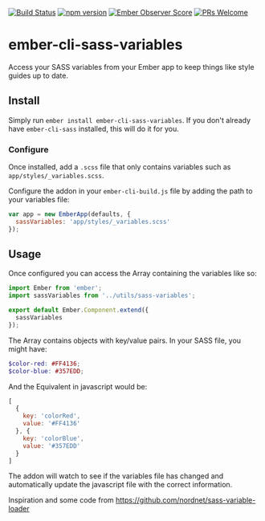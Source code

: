[![Build Status](https://travis-ci.org/davidpett/ember-cli-sass-variables.svg?branch=master)](https://travis-ci.org/davidpett/ember-cli-sass-variables)
[![npm version](https://badge.fury.io/js/ember-cli-sass-variables.svg)](https://badge.fury.io/js/ember-cli-sass-variables)
[![Ember Observer Score](http://emberobserver.com/badges/ember-cli-sass-variables.svg)](http://emberobserver.com/addons/ember-cli-sass-variables)
[![PRs Welcome](https://img.shields.io/badge/PRs-welcome-brightgreen.svg)](http://makeapullrequest.com)
# ember-cli-sass-variables

Access your SASS variables from your Ember app to keep things like style guides up to date.

## Install

Simply run `ember install ember-cli-sass-variables`. If you don't already have `ember-cli-sass` installed, this will do it for you.

### Configure

Once installed, add a `.scss` file that only contains variables such as `app/styles/_variables.scss`.

Configure the addon in your `ember-cli-build.js` file by adding the path to your variables file:
```javascript
var app = new EmberApp(defaults, {
  sassVariables: 'app/styles/_variables.scss'
});
```

## Usage

Once configured you can access the Array containing the variables like so:
```javascript
import Ember from 'ember';
import sassVariables from '../utils/sass-variables';

export default Ember.Component.extend({
  sassVariables
});
```

The Array contains objects with key/value pairs. In your SASS file, you might have:
```scss
$color-red: #FF4136;
$color-blue: #357EDD;
```
And the Equivalent in javascript would be:
```javascript
[
  {
    key: 'colorRed',
    value: '#FF4136'
  }, {
    key: 'colorBlue',
    value: '#357EDD'
  }
]
```

The addon will watch to see if the variables file has changed and automatically update the javascript file with the correct information.

Inspiration and some code from https://github.com/nordnet/sass-variable-loader
